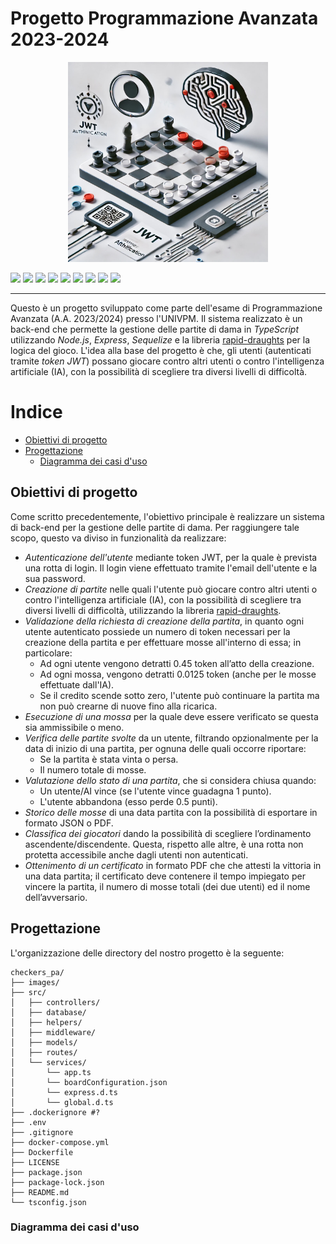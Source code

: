 # Progetto Programmazione Avanzata 2023-2024
<div align="center">
  <img src="./images/Opening.jpg" alt="Logo del progetto" width="320"/>
</div>


<img src="https://img.shields.io/badge/Node%20js-339933?style=for-the-badge&logo=nodedotjs&logoColor=white" /> <img src="https://img.shields.io/badge/TypeScript-007ACC?style=for-the-badge&logo=typescript&logoColor=white" /> <img src="https://img.shields.io/badge/Docker-2CA5E0?style=for-the-badge&logo=docker&logoColor=white" /> <img src="https://img.shields.io/badge/PostgreSQL-316192?style=for-the-badge&logo=postgresql&logoColor=white" /> <img src="https://img.shields.io/badge/Sequelize-52B0E7?style=for-the-badge&logo=Sequelize&logoColor=white" /> <img src="https://img.shields.io/badge/Express%20js-000000?style=for-the-badge&logo=express&logoColor=white" /> <img src="https://img.shields.io/badge/JWT-000000?style=for-the-badge&logo=JSON%20web%20tokens&logoColor=white" /> <img src="https://img.shields.io/badge/WebStorm-000000?style=for-the-badge&logo=WebStorm&logoColor=white" /> <img src="https://img.shields.io/badge/Postman-FF6C37?style=for-the-badge&logo=Postman&logoColor=white" />
<!-- <img src="https://img.shields.io/badge/dbeaver-382923?style=for-the-badge&logo=dbeaver&logoColor=white" /> -->


<hr />

Questo è un progetto sviluppato come parte dell'esame di Programmazione Avanzata (A.A. 2023/2024) presso l'UNIVPM.
Il sistema realizzato è un back-end che permette la gestione delle partite di dama in _TypeScript_ utilizzando _Node.js_, _Express_, _Sequelize_ e la libreria [rapid-draughts](https://github.com/loks0n/rapid-draughts) per la logica del gioco.
L'idea alla base del progetto è che, gli utenti (autenticati tramite _token JWT_) possano giocare contro altri utenti o contro l'intelligenza artificiale (IA), con la possibilità di scegliere tra diversi livelli di difficoltà.

# Indice
- [Obiettivi di progetto](#obiettivi-di-progetto)
- [Progettazione](#progettazione)
     - [Diagramma dei casi d'uso](#diagramma-dei-casi-duso)

## Obiettivi di progetto
Come scritto precedentemente, l'obiettivo principale è realizzare un sistema di back-end per la gestione delle partite di dama.
Per raggiungere tale scopo, questo va diviso in funzionalità da realizzare:
- _Autenticazione dell'utente_ mediante token JWT, per la quale è prevista una rotta di login. Il login viene effettuato tramite l'email dell'utente e la sua password. 
- _Creazione di partite_ nelle quali l'utente può giocare contro altri utenti o contro l'intelligenza artificiale (IA), con la possibilità di scegliere tra diversi livelli di difficoltà, utilizzando la libreria [rapid-draughts](https://github.com/loks0n/rapid-draughts).
- _Validazione della richiesta di creazione della partita_, in quanto ogni utente autenticato possiede un numero di token necessari per la creazione della partita e per effettuare mosse all'interno di essa; in particolare:
    - Ad ogni utente vengono detratti 0.45 token all’atto della creazione.
    - Ad ogni mossa, vengono detratti 0.0125 token (anche per le mosse effettuate dall'IA).
    - Se il credito scende sotto zero, l'utente può continuare la partita ma non può crearne di nuove fino alla ricarica.
- _Esecuzione di una mossa_ per la quale deve essere verificato se questa sia ammissibile o meno.
- _Verifica delle partite svolte_ da un utente, filtrando opzionalmente per la data di inizio di una partita, per ognuna delle quali occorre riportare:
    - Se la partita è stata vinta o persa.
    - Il numero totale di mosse.
- _Valutazione dello stato di una partita_, che si considera chiusa quando:
    - Un utente/AI vince (se l'utente vince guadagna 1 punto).
    - L'utente abbandona (esso perde 0.5 punti).
- _Storico delle mosse_ di una data partita con la possibilità di esportare in formato JSON o PDF.
- _Classifica dei giocatori_ dando la possibilità di scegliere l’ordinamento ascendente/discendente. Questa, rispetto alle altre, è una rotta non protetta accessibile anche dagli utenti non autenticati.
- _Ottenimento di un certificato_ in formato PDF che che attesti la vittoria in una data partita; il certificato deve contenere il tempo impiegato per vincere la partita, il numero di mosse totali (dei due utenti) ed il nome dell’avversario.

## Progettazione
L'organizzazione delle directory del nostro progetto è la seguente:
```
checkers_pa/
├── images/
├── src/
│   ├── controllers/
│   ├── database/
│   ├── helpers/
│   ├── middleware/
│   ├── models/
│   ├── routes/
│   └── services/
│       └── app.ts
│       └── boardConfiguration.json
│       └── express.d.ts
│       └── global.d.ts
├── .dockerignore #?
├── .env
├── .gitignore
├── docker-compose.yml
├── Dockerfile
├── LICENSE
├── package.json
├── package-lock.json
├── README.md
└── tsconfig.json
```
### Diagramma dei casi d'uso
